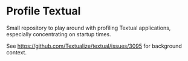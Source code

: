 # Profile Textual

Small repository to play around with profiling Textual applications,
especially concentrating on startup times.

See https://github.com/Textualize/textual/issues/3095 for background
context.

[//]: # (README.md ends here)
